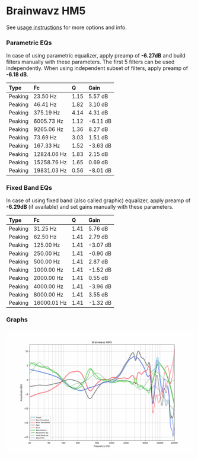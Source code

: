 # Brainwavz HM5
See [usage instructions](https://github.com/jaakkopasanen/AutoEq#usage) for more options and info.

### Parametric EQs
In case of using parametric equalizer, apply preamp of **-6.27dB** and build filters manually
with these parameters. The first 5 filters can be used independently.
When using independent subset of filters, apply preamp of **-6.18 dB**.

| Type    | Fc          |    Q | Gain     |
|:--------|:------------|:-----|:---------|
| Peaking | 23.50 Hz    | 1.15 | 5.57 dB  |
| Peaking | 46.41 Hz    | 1.82 | 3.10 dB  |
| Peaking | 375.19 Hz   | 4.14 | 4.31 dB  |
| Peaking | 6005.73 Hz  | 1.12 | -6.11 dB |
| Peaking | 9265.06 Hz  | 1.36 | 8.27 dB  |
| Peaking | 73.69 Hz    | 3.03 | 1.51 dB  |
| Peaking | 167.33 Hz   | 1.52 | -3.63 dB |
| Peaking | 12824.06 Hz | 1.83 | 2.15 dB  |
| Peaking | 15258.76 Hz | 1.65 | 0.69 dB  |
| Peaking | 19831.03 Hz | 0.56 | -8.01 dB |

### Fixed Band EQs
In case of using fixed band (also called graphic) equalizer, apply preamp of **-6.29dB**
(if available) and set gains manually with these parameters.

| Type    | Fc          |    Q | Gain     |
|:--------|:------------|:-----|:---------|
| Peaking | 31.25 Hz    | 1.41 | 5.76 dB  |
| Peaking | 62.50 Hz    | 1.41 | 2.79 dB  |
| Peaking | 125.00 Hz   | 1.41 | -3.07 dB |
| Peaking | 250.00 Hz   | 1.41 | -0.90 dB |
| Peaking | 500.00 Hz   | 1.41 | 2.87 dB  |
| Peaking | 1000.00 Hz  | 1.41 | -1.52 dB |
| Peaking | 2000.00 Hz  | 1.41 | 0.55 dB  |
| Peaking | 4000.00 Hz  | 1.41 | -3.96 dB |
| Peaking | 8000.00 Hz  | 1.41 | 3.55 dB  |
| Peaking | 16000.01 Hz | 1.41 | -1.32 dB |

### Graphs
![](./Brainwavz%20HM5.png)